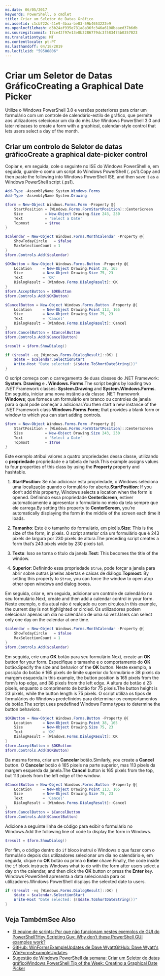 ```yaml
---
ms.date: 06/05/2017
keywords: PowerShell, o cmdlet
title: Criar um Seletor de Datas Gráfico
ms.assetid: c1cb722c-41e9-4baa-be83-59b4653222e9
ms.openlocfilehash: d3b24af935e781a8a36fc346a6108baaed37b6db
ms.sourcegitcommit: 17ce42f97e13e8b3286779dc3f583474b0357023
ms.translationtype: MT
ms.contentlocale: pt-PT
ms.lasthandoff: 04/18/2019
ms.locfileid: "59506806"
---
```

# <a name="creating-a-graphical-date-picker"></a><span data-ttu-id="dc94c-103">Criar um Seletor de Datas Gráfico</span><span class="sxs-lookup"><span data-stu-id="dc94c-103">Creating a Graphical Date Picker</span></span>

<span data-ttu-id="dc94c-104">Utilize o Windows PowerShell 3.0 e versões posteriores para criar um formulário com um controle de calendário-estilo de gráfico, que permite aos utilizadores selecionar um dia do mês.</span><span class="sxs-lookup"><span data-stu-id="dc94c-104">Use Windows PowerShell 3.0 and later releases to create a form with a graphical, calendar-style control that lets users select a day of the month.</span></span>

## <a name="create-a-graphical-date-picker-control"></a><span data-ttu-id="dc94c-105">Criar um controlo de Seletor de datas gráfico</span><span class="sxs-lookup"><span data-stu-id="dc94c-105">Create a graphical date-picker control</span></span>

<span data-ttu-id="dc94c-106">Copiar e, em seguida, cole o seguinte no ISE do Windows PowerShell e, em seguida, guarde-o como um script do Windows PowerShell (. ps1).</span><span class="sxs-lookup"><span data-stu-id="dc94c-106">Copy and then paste the following into Windows PowerShell ISE, and then save it as a Windows PowerShell script (.ps1).</span></span>

```powershell
Add-Type -AssemblyName System.Windows.Forms
Add-Type -AssemblyName System.Drawing

$form = New-Object Windows.Forms.Form -Property @{
    StartPosition = [Windows.Forms.FormStartPosition]::CenterScreen
    Size          = New-Object Drawing.Size 243, 230
    Text          = 'Select a Date'
    Topmost       = $true
}

$calendar = New-Object Windows.Forms.MonthCalendar -Property @{
    ShowTodayCircle   = $false
    MaxSelectionCount = 1
}
$form.Controls.Add($calendar)

$OKButton = New-Object Windows.Forms.Button -Property @{
    Location     = New-Object Drawing.Point 38, 165
    Size         = New-Object Drawing.Size 75, 23
    Text         = 'OK'
    DialogResult = [Windows.Forms.DialogResult]::OK
}
$form.AcceptButton = $OKButton
$form.Controls.Add($OKButton)

$CancelButton = New-Object Windows.Forms.Button -Property @{
    Location     = New-Object Drawing.Point 113, 165
    Size         = New-Object Drawing.Size 75, 23
    Text         = 'Cancel'
    DialogResult = [Windows.Forms.DialogResult]::Cancel
}
$form.CancelButton = $CancelButton
$form.Controls.Add($CancelButton)

$result = $form.ShowDialog()

if ($result -eq [Windows.Forms.DialogResult]::OK) {
    $date = $calendar.SelectionStart
    Write-Host "Date selected: $($date.ToShortDateString())"
}
```

<span data-ttu-id="dc94c-107">O script começa com o carregamento de duas classes do .NET Framework: **System. Drawing** e **. Windows. Forms**.</span><span class="sxs-lookup"><span data-stu-id="dc94c-107">The script begins by loading two .NET Framework classes: **System.Drawing** and **System.Windows.Forms**.</span></span>
<span data-ttu-id="dc94c-108">Em seguida, iniciar uma nova instância da classe .NET Framework **Windows**; que fornece um formulário em branco ou controles de janela para o qual pode começar a adicionar.</span><span class="sxs-lookup"><span data-stu-id="dc94c-108">You then start a new instance of the .NET Framework class **Windows.Forms.Form**; that provides a blank form or window to which you can start adding controls.</span></span>

```powershell
$form = New-Object Windows.Forms.Form -Property @{
    StartPosition = [Windows.Forms.FormStartPosition]::CenterScreen
    Size          = New-Object Drawing.Size 243, 230
    Text          = 'Select a Date'
    Topmost       = $true
}
```

<span data-ttu-id="dc94c-109">Este exemplo atribui valores a quatro propriedades dessa classe, utilizando o **propriedade** propriedade e a tabela de hash.</span><span class="sxs-lookup"><span data-stu-id="dc94c-109">This example assigns values to four properties of this class by using the **Property** property and hashtable.</span></span>

1. <span data-ttu-id="dc94c-110">**StartPosition**: Se não adicionar esta propriedade, o Windows seleciona uma localização quando o formulário for aberto.</span><span class="sxs-lookup"><span data-stu-id="dc94c-110">**StartPosition**: If you don’t add this property, Windows selects a location when the form is opened.</span></span>
   <span data-ttu-id="dc94c-111">Definindo essa propriedade **CenterScreen**, estiver automaticamente a apresentar o formulário no meio da tela sempre que ele carrega.</span><span class="sxs-lookup"><span data-stu-id="dc94c-111">By setting this property to **CenterScreen**, you’re automatically displaying the form in the middle of the screen each time it loads.</span></span>

2. <span data-ttu-id="dc94c-112">**Tamanho**: Este é o tamanho do formulário, em pixéis.</span><span class="sxs-lookup"><span data-stu-id="dc94c-112">**Size**: This is the size of the form, in pixels.</span></span>
   <span data-ttu-id="dc94c-113">O script anterior cria um formulário que é 243 pixels de largura por 230 pixels de altura.</span><span class="sxs-lookup"><span data-stu-id="dc94c-113">The preceding script creates a form that’s 243 pixels wide by 230 pixels tall.</span></span>

3. <span data-ttu-id="dc94c-114">**Texto**: Isso se torna o título da janela.</span><span class="sxs-lookup"><span data-stu-id="dc94c-114">**Text**: This becomes the title of the window.</span></span>

4. <span data-ttu-id="dc94c-115">**Superior**: Definindo essa propriedade `$true`, pode forçar a janela para abrir sobre outras janelas abertas e caixas de diálogo.</span><span class="sxs-lookup"><span data-stu-id="dc94c-115">**Topmost**: By setting this property to `$true`, you can force the window to open atop other open windows and dialog boxes.</span></span>

<span data-ttu-id="dc94c-116">Em seguida, criar e, em seguida, adicionar um controle de calendário no seu formulário.</span><span class="sxs-lookup"><span data-stu-id="dc94c-116">Next, create and then add a calendar control in your form.</span></span>
<span data-ttu-id="dc94c-117">Neste exemplo, o dia atual não é realçado ou com círculos.</span><span class="sxs-lookup"><span data-stu-id="dc94c-117">In this example, the current day is not highlighted or circled.</span></span>
<span data-ttu-id="dc94c-118">Os utilizadores podem selecionar apenas um dia no calendário de uma só vez.</span><span class="sxs-lookup"><span data-stu-id="dc94c-118">Users can select only one day on the calendar at one time.</span></span>

```powershell
$calendar = New-Object Windows.Forms.MonthCalendar -Property @{
    ShowTodayCircle   = $false
    MaxSelectionCount = 1
}
$form.Controls.Add($calendar)
```

<span data-ttu-id="dc94c-119">Em seguida, crie uma **OK** botão para seu formulário.</span><span class="sxs-lookup"><span data-stu-id="dc94c-119">Next, create an **OK** button for your form.</span></span>
<span data-ttu-id="dc94c-120">Especifique o tamanho e o comportamento do **OK** botão.</span><span class="sxs-lookup"><span data-stu-id="dc94c-120">Specify the size and behavior of the **OK** button.</span></span>
<span data-ttu-id="dc94c-121">Neste exemplo, a posição do botão é 165 pixels de limite superior do formulário e 38 pixels da margem esquerda.</span><span class="sxs-lookup"><span data-stu-id="dc94c-121">In this example, the button position is 165 pixels from the form’s top edge, and 38 pixels from the left edge.</span></span>
<span data-ttu-id="dc94c-122">A altura de botão é 23 pixels, enquanto o comprimento de botão for 75 pixels.</span><span class="sxs-lookup"><span data-stu-id="dc94c-122">The button height is 23 pixels, while the button length is 75 pixels.</span></span>
<span data-ttu-id="dc94c-123">O script utiliza os tipos de formulários do Windows predefinidos para determinar os comportamentos de botão.</span><span class="sxs-lookup"><span data-stu-id="dc94c-123">The script uses predefined Windows Forms types to determine the button behaviors.</span></span>

```powershell
$OKButton = New-Object Windows.Forms.Button -Property @{
    Location     = New-Object Drawing.Point 38, 165
    Size         = New-Object Drawing.Size 75, 23
    Text         = 'OK'
    DialogResult = [Windows.Forms.DialogResult]::OK
}
$form.AcceptButton = $OKButton
$form.Controls.Add($OKButton)
```

<span data-ttu-id="dc94c-124">Da mesma forma, criar um **Cancelar** botão.</span><span class="sxs-lookup"><span data-stu-id="dc94c-124">Similarly, you create a **Cancel** button.</span></span>
<span data-ttu-id="dc94c-125">O **Cancelar** botão é 165 pixels na parte superior, mas 113 pixels da margem esquerda da janela.</span><span class="sxs-lookup"><span data-stu-id="dc94c-125">The **Cancel** button is 165 pixels from the top, but 113 pixels from the left edge of the window.</span></span>

```powershell
$CancelButton = New-Object Windows.Forms.Button -Property @{
    Location     = New-Object Drawing.Point 113, 165
    Size         = New-Object Drawing.Size 75, 23
    Text         = 'Cancel'
    DialogResult = [Windows.Forms.DialogResult]::Cancel
}
$form.CancelButton = $CancelButton
$form.Controls.Add($CancelButton)
```

<span data-ttu-id="dc94c-126">Adicione a seguinte linha de código para exibir o formulário no Windows.</span><span class="sxs-lookup"><span data-stu-id="dc94c-126">Add the following line of code to display the form in Windows.</span></span>

```powershell
$result = $form.ShowDialog()
```

<span data-ttu-id="dc94c-127">Por fim, o código dentro do `if` bloco instrui o Windows o que fazer com o formulário depois dos utilizadores selecionar um dia no calendário e, em seguida, clique no **OK** botão ou prima o **Enter** chave.</span><span class="sxs-lookup"><span data-stu-id="dc94c-127">Finally, the code inside the `if` block instructs Windows what to do with the form after users select a day on the calendar, and then click the **OK** button or press the **Enter** key.</span></span>
<span data-ttu-id="dc94c-128">Windows PowerShell apresenta a data selecionada para os utilizadores.</span><span class="sxs-lookup"><span data-stu-id="dc94c-128">Windows PowerShell displays the selected date to users.</span></span>

```powershell
if ($result -eq [Windows.Forms.DialogResult]::OK) {
    $date = $calendar.SelectionStart
    Write-Host "Date selected: $($date.ToShortDateString())"
}
```

## <a name="see-also"></a><span data-ttu-id="dc94c-129">Veja Também</span><span class="sxs-lookup"><span data-stu-id="dc94c-129">See Also</span></span>

- [<span data-ttu-id="dc94c-130">EI equipe de scripts:  Por que não funcionam nestes exemplos de GUI do PowerShell?</span><span class="sxs-lookup"><span data-stu-id="dc94c-130">Hey Scripting Guy:  Why don’t these PowerShell GUI examples work?</span></span>](https://go.microsoft.com/fwlink/?LinkId=506644)
- [<span data-ttu-id="dc94c-131">GitHub: WinFormsExampleUpdates de Dave Wyatt</span><span class="sxs-lookup"><span data-stu-id="dc94c-131">GitHub: Dave Wyatt's WinFormsExampleUpdates</span></span>](https://github.com/dlwyatt/WinFormsExampleUpdates)
- [<span data-ttu-id="dc94c-132">Sugestão de Windows PowerShell da semana:  Criar um Seletor de datas gráfico</span><span class="sxs-lookup"><span data-stu-id="dc94c-132">Windows PowerShell Tip of the Week:  Creating a Graphical Date Picker</span></span>](https://technet.microsoft.com/library/ff730942.aspx)